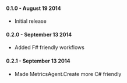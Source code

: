 #### 0.1.0 - August 19 2014
* Initial release

#### 0.2.0 - September 13 2014
* Added F# friendly workflows

#### 0.2.1 - September 13 2014
* Made MetricsAgent.Create more C# friendly